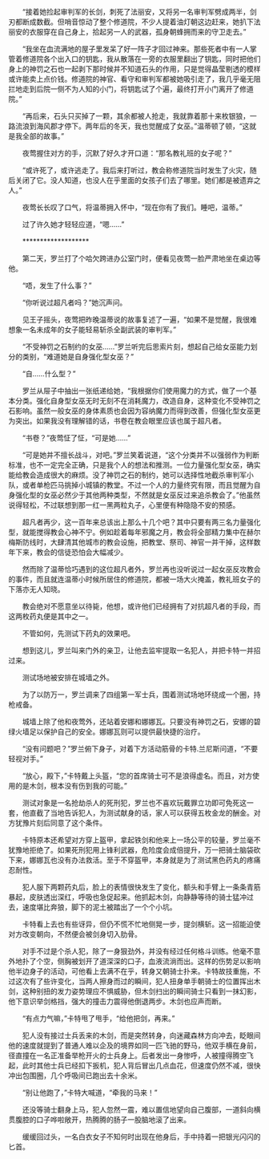 　　“接着她捡起审判军的长剑，刺死了法丽安，又将另一名审判军劈成两半，剑刃都断成数截。但哨音惊动了整个修道院，不少人提着油灯朝这边赶来，她扒下法丽安的衣服穿在自己身上，拾起另一人的武器，孤身朝蜂拥而来的守卫走去。”

　　“我坐在血流满地的屋子里发呆了好一阵子才回过神来。那些死者中有一人掌管着修道院各个出入口的钥匙，我从散落在一旁的衣服里翻出了钥匙，同时把他们身上的神罚之石也一起剥下那时候并不知道石头的作用，只是觉得晶莹剔透的模样或许能卖上点价钱。修道院的神官、看守和审判军都被她吸引走了，我几乎毫无阻拦地走到后院一侧不为人知的小门，将钥匙试了个遍，最终打开小门离开了修道院。”

　　“再后来，石头只买掉了一颗，其余都被人抢走，我就靠着那十来枚银狼，一路流浪到海风郡才停下。两年后的冬天，我也觉醒成了女巫。”温蒂顿了顿，“这就是我全部的故事。”

　　夜莺握住对方的手，沉默了好久才开口道：“那名教礼班的女子呢？”

　　“或许死了，或许逃走了。我后来打听过，教会称修道院当时发生了火灾，随后关闭了它。没人知道，也没人在乎里面的女孩子们去了哪里。她们都是被遗弃之人。”

　　夜莺长长叹了口气，将温蒂拥入怀中，“现在你有了我们。睡吧，温蒂。”

　　过了许久她才轻轻应道，“嗯……”

　　*******************

　　第二天，罗兰打了个哈欠跨进办公室门时，便看见夜莺一脸严肃地坐在桌边等他。

　　“唔，发生了什么事？”

　　“你听说过超凡者吗？”她沉声问。

　　见王子摇头，夜莺把昨晚温蒂说的故事复述了一遍，“如果不是觉醒，我很难想象一名未成年的女子能轻易斩杀全副武装的审判军。”

　　“不受神罚之石制约的女巫……”罗兰听完后思索片刻，想起自己给女巫能力划分的类别，“难道她是自身强化型女巫？”

　　“自……什么型？”

　　罗兰从屉子中抽出一张纸递给她，“我根据你们使用魔力的方式，做了一个基本分类。强化自身型女巫无时无刻不在消耗魔力，改造自身，这种变化不受神罚之石影响。虽然一般女巫的身体素质也会因为容纳魔力而得到改善，但强化型女巫更为突出。如果我没有理解错的话，书卷在教会眼里应该也属于超凡者。

　　“书卷？”夜莺怔了怔，“可是她……”

　　“可是她并不擅长战斗，对吧。”罗兰笑着说道，“这个分类并不以强弱作为判断标准，也不一定完全正确，只是我个人的想法和推测。一位力量强化型女巫，确实能给教会造成很大的麻烦。没了神罚之石的制约，她可以选择性地截杀审判军小队，或者单枪匹马挑掉小城镇的教堂。不过一个人的力量终究有限，而且觉醒为自身强化型的女巫必然少于其他两种类型，不然就是女巫反过来追杀教会了。”他虽然说得轻松，不过联想到那一红一黑两粒丸子，心里便有种隐隐不安的预感。

　　超凡者再少，这一百年来总该出上那么十几个吧？其中只要有两三名力量强化型，就能搅得教会心神不宁。例如趁着每年邪魔之月，教会将全部精力集中在赫尔梅斯防线时，大肆清其他城市的教会设施，把教堂、祭司、神官一并干掉，这样数年下来，教会的信徒恐怕会大幅减少。

　　然而除了温蒂恰巧遇到的这位超凡者外，罗兰再也没听说过一起女巫反攻教会的事件，而且就连温蒂小时候所居住的修道院，都被一场大火掩盖，教礼班女子的下落亦无人知晓。

　　教会绝对不愿意坐以待毙，他想，或许他们已经拥有了对抗超凡者的手段，而这两枚药丸便是其中之一。

　　不管如何，先测试下药丸的效果吧。

　　想到这儿，罗兰叫来门外的亲卫，让他去监牢提取一名犯人，并把卡特一并招过来。

　　测试场地被安排在城墙之外。

　　为了以防万一，罗兰调来了四组第一军士兵，围着测试场地环绕成一个圈，持枪戒备。

　　城墙上除了他和夜莺外，还站着安娜和娜娜瓦。只要没有神罚之石，安娜的碧绿火墙足以保护自己的安全。娜娜瓦则可以提供最快捷的治疗。

　　“没有问题吧？”罗兰俯下身子，对着下方活动筋骨的卡特.兰尼斯问道，“不要轻视对手。”

　　“放心，殿下，”卡特戴上头盔，“您的首席骑士可不是浪得虚名。而且，对方使用的是木剑，根本没有伤到我的可能。”

　　测试对象是一名抢劫杀人的死刑犯，罗兰也不喜欢玩戴罪立功即可免死这一套，他直截了当地告诉犯人，为测试献身的话，家人可以获得五枚金龙的酬金。对方犹豫片刻后同意了这个条件。

　　卡特原本还希望对方穿上盔甲，拿起铁剑和他来上一场公平的较量，罗兰毫不犹豫地拒绝了。如果死刑犯用上锋利武器，危险度会成倍提升，万一把骑士脑袋砍下来，娜娜瓦也没有办法救活。至于不穿盔甲，本身就是为了测试黑色药丸的疼痛忍耐性。

　　犯人服下两颗药丸后，脸上的表情很快发生了变化，额头和手臂上一条条青筋暴起，皮肤透出深红，呼吸也急促起来。他抓起木剑，向静静等待的骑士猛冲过去，速度堪比奔狼，脚下的泥土被踏出了一个个小坑。

　　卡特看上去也有些讶异，但仍不慌不忙地侧晃一步，提剑横斩。这一招能迫使对方改变朝向，不然便会被剑身切入肋骨。

　　对手不过是个杀人犯，除了一身狠劲外，并没有经过任何格斗训练。他毫不意外地扑了个空，侧胸被划开了道深深的口子，血液流淌而出。这样的伤势足以影响他半边身子的活动，可他看上去满不在乎，转身又朝骑士扑来。卡特故技重施，不过这次有了些许变化，当两人擦身而过的瞬间，犯人扭身单手朝骑士的位置挥出木剑，这种别扭的发力姿势理应不惧威胁，但木剑扫出的瞬间骑士只看到一抹幻影，他下意识举剑格挡，强大的撞击力震得他倒退两步。木剑也应声而断。

　　“有点力气嘛，”卡特甩了甩手，“给他把剑，再来。”

　　犯人没有接过士兵丢来的木剑，而是突然转身，向迷藏森林方向冲去，眨眼间他的速度就提到了普通人难以企及的境界如同一匹飞驰的野马，他双手横在身前，径直撞在一名正准备举枪开火的士兵身上。后者发出一身惨呼，人被撞得腾空飞起，此时其他士兵已经扣下扳机，犯人背后冒出几点血花，但速度仍然不减，很快冲出包围圈，几个呼吸间已跑出去十余米。

　　“别让他跑了，”卡特大喊道，“牵我的马来！”

　　还没等骑士翻身上马，犯人忽然一震，难以置信地望向自己腹部，一道斜向横贯腹腔的口子哗啦敞开，热腾腾的肠子一股脑地滚了出来。

　　缓缓回过头，一名白衣女子不知何时出现在他身后，手中持着一把银光闪闪的匕首。
